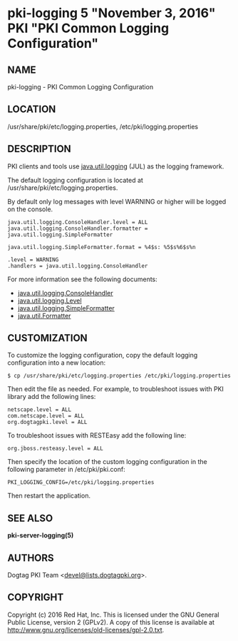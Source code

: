 # pki-logging 5 "November 3, 2016" PKI "PKI Common Logging Configuration"

## NAME

pki-logging - PKI Common Logging Configuration

## LOCATION

/usr/share/pki/etc/logging.properties, /etc/pki/logging.properties

## DESCRIPTION

PKI clients and tools use [java.util.logging](https://docs.oracle.com/javase/8/docs/api/java/util/logging/package-summary.html)
(JUL) as the logging framework.

The default logging configuration is located at /usr/share/pki/etc/logging.properties.

By default only log messages with level WARNING or higher will be logged on the console.

```
java.util.logging.ConsoleHandler.level = ALL
java.util.logging.ConsoleHandler.formatter = java.util.logging.SimpleFormatter

java.util.logging.SimpleFormatter.format = %4$s: %5$s%6$s%n

.level = WARNING
.handlers = java.util.logging.ConsoleHandler
```

For more information see the following documents:

- [java.util.logging.ConsoleHandler](https://docs.oracle.com/javase/8/docs/api/java/util/logging/ConsoleHandler.html)
- [java.util.logging.Level](https://docs.oracle.com/javase/8/docs/api/java/util/logging/Level.html)
- [java.util.logging.SimpleFormatter](https://docs.oracle.com/javase/8/docs/api/java/util/logging/SimpleFormatter.html)
- [java.util.Formatter](https://docs.oracle.com/javase/8/docs/api/java/util/Formatter.html)

## CUSTOMIZATION

To customize the logging configuration, copy the default logging configuration into a new location:

```
$ cp /usr/share/pki/etc/logging.properties /etc/pki/logging.properties
```

Then edit the file as needed.
For example, to troubleshoot issues with PKI library add the following lines:

```
netscape.level = ALL
com.netscape.level = ALL
org.dogtagpki.level = ALL
```

To troubleshoot issues with RESTEasy add the following line:

```
org.jboss.resteasy.level = ALL
```

Then specify the location of the custom logging configuration in the following parameter in /etc/pki/pki.conf:

```
PKI_LOGGING_CONFIG=/etc/pki/logging.properties
```

Then restart the application.

## SEE ALSO

**pki-server-logging(5)**

## AUTHORS

Dogtag PKI Team &lt;devel@lists.dogtagpki.org&gt;.

## COPYRIGHT

Copyright (c) 2016 Red Hat, Inc.
This is licensed under the GNU General Public License, version 2 (GPLv2).
A copy of this license is available at http://www.gnu.org/licenses/old-licenses/gpl-2.0.txt.
